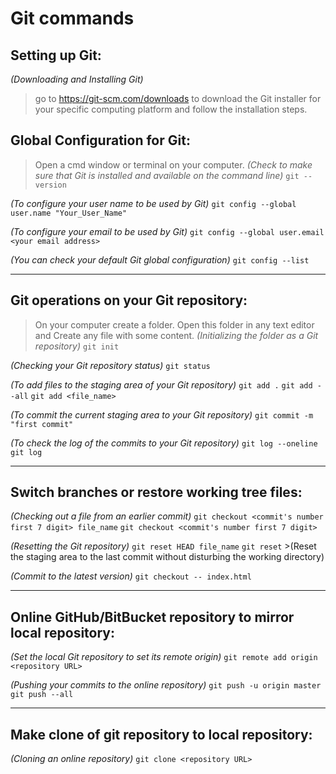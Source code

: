 # Git commands

## Setting up Git:
_(Downloading and Installing Git)_
>go to https://git-scm.com/downloads to download the Git installer for your specific computing platform and follow the installation steps.

## Global Configuration for Git:

>Open a cmd window or terminal on your computer.
_(Check to make sure that Git is installed and available on the command line)_
`git --version`

_(To configure your user name to be used by Git)_
`git config --global user.name "Your_User_Name"`

_(To configure your email to be used by Git)_
`git config --global user.email <your email address>`

_(You can check your default Git global configuration)_
`git config --list`
***

## Git operations on your Git repository:

>On your computer create a folder. Open this folder in any text editor and Create any file with some content.
_(Initializing the folder as a Git repository)_
`git init`

_(Checking your Git repository status)_
`git status`

_(To add files to the staging area of your Git repository)_
`git add .`
`git add --all`
`git add <file_name>`

_(To commit the current staging area to your Git repository)_
`git commit -m "first commit"`

_(To check the log of the commits to your Git repository)_
`git log --oneline`
`git log`
***

## Switch branches or restore working tree files:
_(Checking out a file from an earlier commit)_
`git checkout <commit's number first 7 digit> file_name`
`git checkout <commit's number first 7 digit>`

_(Resetting the Git repository)_
`git reset HEAD file_name`
`git reset` >(Reset the staging area to the last commit without disturbing the working directory)

_(Commit to the latest version)_
`git checkout -- index.html`
***

## Online GitHub/BitBucket repository to mirror local repository:
_(Set the local Git repository to set its remote origin)_
`git remote add origin <repository URL>`

_(Pushing your commits to the online repository)_
`git push -u origin master`
`git push --all`
***

## Make clone of git repository to local repository:
_(Cloning an online repository)_
`git clone <repository URL>`

